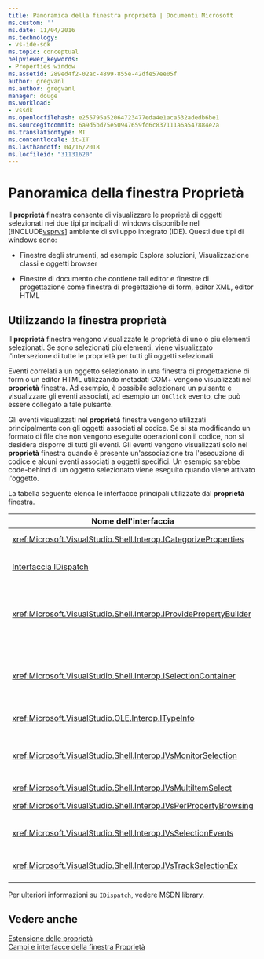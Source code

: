 ```yaml
---
title: Panoramica della finestra proprietà | Documenti Microsoft
ms.custom: ''
ms.date: 11/04/2016
ms.technology:
- vs-ide-sdk
ms.topic: conceptual
helpviewer_keywords:
- Properties window
ms.assetid: 289ed4f2-02ac-4899-855e-42dfe57ee05f
author: gregvanl
ms.author: gregvanl
manager: douge
ms.workload:
- vssdk
ms.openlocfilehash: e255795a52064723477eda4e1aca532adedb6be1
ms.sourcegitcommit: 6a9d5bd75e50947659fd6c837111a6a547884e2a
ms.translationtype: MT
ms.contentlocale: it-IT
ms.lasthandoff: 04/16/2018
ms.locfileid: "31131620"
---
```

# <a name="properties-window-overview"></a>Panoramica della finestra Proprietà
Il **proprietà** finestra consente di visualizzare le proprietà di oggetti selezionati nei due tipi principali di windows disponibile nel [!INCLUDE[vsprvs](../../code-quality/includes/vsprvs_md.md)] ambiente di sviluppo integrato (IDE). Questi due tipi di windows sono:  
  
-   Finestre degli strumenti, ad esempio Esplora soluzioni, Visualizzazione classi e oggetti browser  
  
-   Finestre di documento che contiene tali editor e finestre di progettazione come finestra di progettazione di form, editor XML, editor HTML  
  
## <a name="using-the-properties-window"></a>Utilizzando la finestra proprietà  
 Il **proprietà** finestra vengono visualizzate le proprietà di uno o più elementi selezionati. Se sono selezionati più elementi, viene visualizzato l'intersezione di tutte le proprietà per tutti gli oggetti selezionati.  
  
 Eventi correlati a un oggetto selezionato in una finestra di progettazione di form o un editor HTML utilizzando metadati COM+ vengono visualizzati nel **proprietà** finestra. Ad esempio, è possibile selezionare un pulsante e visualizzare gli eventi associati, ad esempio un `OnClick` evento, che può essere collegato a tale pulsante.  
  
 Gli eventi visualizzati nel **proprietà** finestra vengono utilizzati principalmente con gli oggetti associati al codice. Se si sta modificando un formato di file che non vengono eseguite operazioni con il codice, non si desidera disporre di tutti gli eventi. Gli eventi vengono visualizzati solo nel **proprietà** finestra quando è presente un'associazione tra l'esecuzione di codice e alcuni eventi associati a oggetti specifici. Un esempio sarebbe code-behind di un oggetto selezionato viene eseguito quando viene attivato l'oggetto.  
  
 La tabella seguente elenca le interfacce principali utilizzate dal **proprietà** finestra.  
  
|Nome dell'interfaccia|Descrizione|  
|--------------------|-----------------|  
|<xref:Microsoft.VisualStudio.Shell.Interop.ICategorizeProperties>|Fornisce un elenco di categorie per il **proprietà** finestra ed esegue il mapping a una categoria di ogni proprietà.|  
|[Interfaccia IDispatch](https://msdn.microsoft.com/library/windows/desktop/ms221608.aspx)|Espone metodi e proprietà per la programmazione di strumenti e altre applicazioni che supportano l'automazione di un oggetto.|  
|<xref:Microsoft.VisualStudio.Shell.Interop.IProvidePropertyBuilder>|Sono disponibili i pulsanti con puntini di sospensione (…) denominati *generatori* che aprire finestre di dialogo modali implementate dall'oggetto stesso. Utilizzato quando un valore non è tipizzato con facilità dall'utente in un campo di testo. Ad esempio, potrebbe essere consente di aprire un selettore di colore che determina il valore RGB per l'utente.|  
|<xref:Microsoft.VisualStudio.Shell.Interop.ISelectionContainer>|Fornisce l'accesso agli oggetti utilizzati per aggiornare le informazioni visualizzate nel **proprietà** finestra. <xref:Microsoft.VisualStudio.Shell.Interop.ISelectionContainer> è implementato dal VSPackage per ogni finestra che contiene oggetti selezionabili con le proprietà correlate da visualizzare.|  
|<xref:Microsoft.VisualStudio.OLE.Interop.ITypeInfo>|Fornisce informazioni sul tipo di oggetto, ad esempio i metodi di un'interfaccia e i campi di una struttura.|  
|<xref:Microsoft.VisualStudio.Shell.Interop.IVsMonitorSelection>|Consente i pacchetti VSPackage per ricevere la notifica degli eventi di selezione e recuperare le informazioni sulla gerarchia del progetto corrente, elemento, valore dell'elemento e contesto del comando dell'interfaccia utente.|  
|<xref:Microsoft.VisualStudio.Shell.Interop.IVsMultiItemSelect>|Fornisce l'ambiente con accesso a più selezioni.|  
|<xref:Microsoft.VisualStudio.Shell.Interop.IVsPerPropertyBrowsing>|Utilizzato per fornire nomi localizzati in alcune proprietà visualizzate nel **proprietà** finestra.|  
|<xref:Microsoft.VisualStudio.Shell.Interop.IVsSelectionEvents>|Notifica a VSPackage registrati di modifiche alla selezione corrente, un valore dell'elemento o un contesto di comando dell'interfaccia utente.|  
|<xref:Microsoft.VisualStudio.Shell.Interop.IVsTrackSelectionEx>|Notifica all'ambiente di una modifica nella selezione corrente e fornisce l'accesso alle informazioni di gerarchia e l'elemento riguardanti la nuova selezione.|  
  
 Per ulteriori informazioni su `IDispatch`, vedere MSDN library.  
  
## <a name="see-also"></a>Vedere anche  
 [Estensione delle proprietà](../../extensibility/internals/extending-properties.md)   
 [Campi e interfacce della finestra Proprietà](../../extensibility/internals/properties-window-fields-and-interfaces.md)